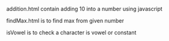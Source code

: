 
addition.html  contain adding 10 into a number using javascript

findMax.html is to find max from given number 

isVowel is to check a character is vowel or constant
